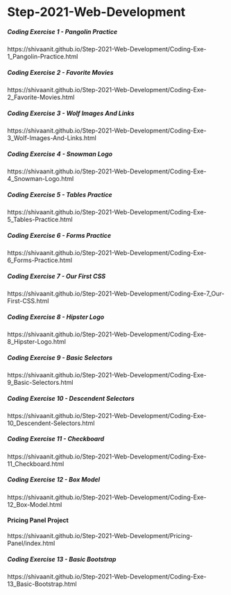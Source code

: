 # Step-2021-Web-Development
<h5>Coding Exercise 1 - Pangolin Practice</h5>
https://shivaanit.github.io/Step-2021-Web-Development/Coding-Exe-1_Pangolin-Practice.html

<h5>Coding Exercise 2 - Favorite Movies</h5>
https://shivaanit.github.io/Step-2021-Web-Development/Coding-Exe-2_Favorite-Movies.html

<h5>Coding Exercise 3 - Wolf Images And Links</h5>
https://shivaanit.github.io/Step-2021-Web-Development/Coding-Exe-3_Wolf-Images-And-Links.html

<h5>Coding Exercise 4 - Snowman Logo</h5>
https://shivaanit.github.io/Step-2021-Web-Development/Coding-Exe-4_Snowman-Logo.html

<h5>Coding Exercise 5 - Tables Practice</h5>
https://shivaanit.github.io/Step-2021-Web-Development/Coding-Exe-5_Tables-Practice.html

<h5>Coding Exercise 6 - Forms Practice</h5>
https://shivaanit.github.io/Step-2021-Web-Development/Coding-Exe-6_Forms-Practice.html

<h5>Coding Exercise 7 - Our First CSS</h5>
https://shivaanit.github.io/Step-2021-Web-Development/Coding-Exe-7_Our-First-CSS.html

<h5>Coding Exercise 8 - Hipster Logo</h5>
https://shivaanit.github.io/Step-2021-Web-Development/Coding-Exe-8_Hipster-Logo.html

<h5>Coding Exercise 9 - Basic Selectors</h5>
https://shivaanit.github.io/Step-2021-Web-Development/Coding-Exe-9_Basic-Selectors.html

<h5>Coding Exercise 10 - Descendent Selectors</h5>
https://shivaanit.github.io/Step-2021-Web-Development/Coding-Exe-10_Descendent-Selectors.html

<h5>Coding Exercise 11 - Checkboard</h5>
https://shivaanit.github.io/Step-2021-Web-Development/Coding-Exe-11_Checkboard.html

<h5>Coding Exercise 12 - Box Model</h5>
https://shivaanit.github.io/Step-2021-Web-Development/Coding-Exe-12_Box-Model.html

<h4>Pricing Panel Project</h4>
https://shivaanit.github.io/Step-2021-Web-Development/Pricing-Panel/index.html

<h5>Coding Exercise 13 - Basic Bootstrap</h5>
https://shivaanit.github.io/Step-2021-Web-Development/Coding-Exe-13_Basic-Bootstrap.html
